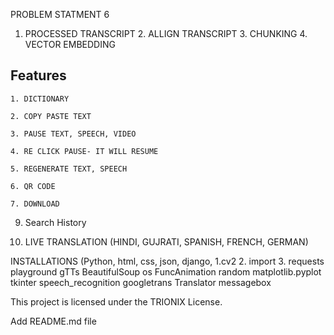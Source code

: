 PROBLEM STATMENT 6

1. PROCESSED TRANSCRIPT
	2. ALLIGN TRANSCRIPT 
	3. CHUNKING
	4. VECTOR EMBEDDING
 
## Features

	1. DICTIONARY 

	2. COPY PASTE TEXT 

	3. PAUSE TEXT, SPEECH, VIDEO

	4. RE CLICK PAUSE- IT WILL RESUME

	5. REGENERATE TEXT, SPEECH

	6. QR CODE

	7. DOWNLOAD
 
 9. Search History

 8. LIVE TRANSLATION (HINDI, GUJRATI, SPANISH, FRENCH, GERMAN)

INSTALLATIONS (Python, html, css, json, django, 
1.cv2
2. import
3. requests
playground
gTTs
BeautifulSoup
os
FuncAnimation
random
matplotlib.pyplot
tkinter
speech_recognition
googletrans
Translator
messagebox


   
This project is licensed under the TRIONIX License.

Add README.md file
